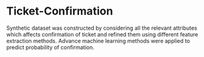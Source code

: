 # Ticket-Confirmation

Synthetic dataset was constructed by considering all the relevant attributes which affects confirmation of ticket and refined them using different feature extraction methods. Advance machine learning methods were applied to predict probability of confirmation.
